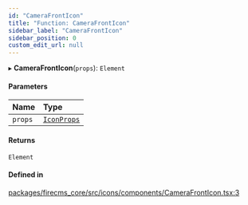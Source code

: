 ```yaml
---
id: "CameraFrontIcon"
title: "Function: CameraFrontIcon"
sidebar_label: "CameraFrontIcon"
sidebar_position: 0
custom_edit_url: null
---
```


▸ **CameraFrontIcon**(`props`): `Element`

#### Parameters

| Name | Type |
| :------ | :------ |
| `props` | [`IconProps`](../types/IconProps.md) |

#### Returns

`Element`

#### Defined in

[packages/firecms_core/src/icons/components/CameraFrontIcon.tsx:3](https://github.com/FireCMSco/firecms/blob/d45f3739/packages/firecms_core/src/icons/components/CameraFrontIcon.tsx#L3)
